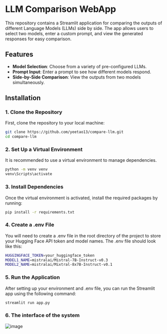 # LLM Comparison WebApp

This repository contains a Streamlit application for comparing the outputs of different Language Models (LLMs) side by side. The app allows users to select two models, enter a custom prompt, and view the generated responses for easy comparison.

## Features

- **Model Selection**: Choose from a variety of pre-configured LLMs.
- **Prompt Input**: Enter a prompt to see how different models respond.
- **Side-by-Side Comparison**: View the outputs from two models simultaneously.

## Installation

### 1. Clone the Repository

First, clone the repository to your local machine:

```bash
git clone https://github.com/yeetao13/compare-llm.git
cd compare-llm
```
### 2. Set Up a Virtual Environment

It is recommended to use a virtual environment to manage dependencies.

```bash
python -m venv venv
venv\Scripts\activate
```

### 3. Install Dependencies

Once the virtual environment is activated, install the required packages by running:

```bash
pip install -r requirements.txt
```

### 4. Create a .env File

You will need to create a .env file in the root directory of the project to store your Hugging Face API token and model names. The .env file should look like this:

```bash
HUGGINGFACE_TOKEN=your_huggingface_token
MODEL1_NAME=mistralai/Mistral-7B-Instruct-v0.3
MODEL2_NAME=mistralai/Mixtral-8x7B-Instruct-v0.1
```

### 5. Run the Application

After setting up your environment and .env file, you can run the Streamlit app using the following command:

```bash
streamlit run app.py
```

### 6. The interface of the system

![image](https://github.com/user-attachments/assets/940befe0-3845-42a0-90c1-defb05a6daa5)




